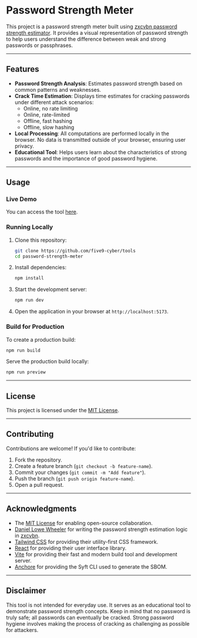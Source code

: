 # Password Strength Meter

This project is a password strength meter built using [zxcvbn password strength estimator](https://github.com/dropbox/zxcvbn). It provides a visual representation of password strength to help users understand the difference between weak and strong passwords or passphrases.

---

## Features

- **Password Strength Analysis**: Estimates password strength based on common patterns and weaknesses.
- **Crack Time Estimation**: Displays time estimates for cracking passwords under different attack scenarios:
  - Online, no rate limiting
  - Online, rate-limited
  - Offline, fast hashing
  - Offline, slow hashing
- **Local Processing**: All computations are performed locally in the browser. No data is transmitted outside of your browser, ensuring user privacy.
- **Educational Tool**: Helps users learn about the characteristics of strong passwords and the importance of good password hygiene.

---

## Usage

### Live Demo

You can access the tool [here](https://password.five9cyber.com).

### Running Locally

1. Clone this repository:

   ```bash
   git clone https://github.com/five9-cyber/tools
   cd password-strength-meter
   ```

2. Install dependencies:

   ```bash
   npm install
   ```

3. Start the development server:

   ```bash
   npm run dev
   ```

4. Open the application in your browser at `http://localhost:5173`.

### Build for Production

To create a production build:

```bash
npm run build
```

Serve the production build locally:

```bash
npm run preview
```

---

## License

This project is licensed under the [MIT License](LICENSE).

---

## Contributing

Contributions are welcome! If you'd like to contribute:

1. Fork the repository.
2. Create a feature branch (`git checkout -b feature-name`).
3. Commit your changes (`git commit -m "Add feature"`).
4. Push the branch (`git push origin feature-name`).
5. Open a pull request.

---

## Acknowledgments

- The [MIT License](LICENSE) for enabling open-source collaboration.
- [Daniel Lowe Wheeler](https://www.usenix.org/conference/usenixsecurity16/technical-sessions/presentation/wheeler) for writing the password strength estimation logic in [zxcvbn](https://github.com/dropbox/zxcvbn).
- [Tailwind CSS](https://tailwindcss.com) for providing their utility-first CSS framework.
- [React](https://reactjs.org/) for providing their user interface library.
- [Vite](https://vitejs.dev/) for providing their fast and modern build tool and development server.
- [Anchore](https://anchore.com/) for providing the Syft CLI used to generate the SBOM.

---

## Disclaimer

This tool is not intended for everyday use. It serves as an educational tool to demonstrate password strength concepts. Keep in mind that no password is truly safe; all passwords can eventually be cracked. Strong password hygiene involves making the process of cracking as challenging as possible for attackers.

